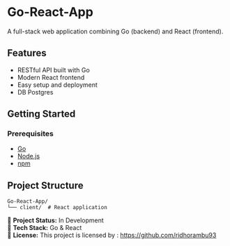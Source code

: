 # Go-React-App

A full-stack web application combining Go (backend) and React (frontend).

## Features

- RESTful API built with Go
- Modern React frontend
- Easy setup and deployment
- DB Postgres

## Getting Started

### Prerequisites

- [Go](https://golang.org/dl/)
- [Node.js](https://nodejs.org/)
- [npm](https://www.npmjs.com/)


## Project Structure

```
Go-React-App/
└── client/  # React application
```

🚧 **Project Status:** In Development  
🔗 **Tech Stack:** Go & React  
📄 **License:** This project is licensed by : https://github.com/ridhorambu93
